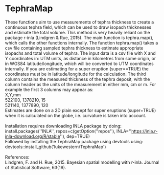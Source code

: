 # TephraMap
These functions aim to use measurements of tephra thickness to create a continuous tephra field, which can be used to draw isopach thicknesses and estimate the total volume. This method is very heavily reliant on the package r-inla (Lindgren & Rue, 2015).
The main function is tephra.map(), which calls the other functions internally. 
The function tephra.map() takes a csv file containing sampled tephra thickness to estimate appropriate isopachs and total volume of tephra. The input data is a csv file with X and Y coordinates in: UTM units, as distance in kilometres from some origin, or in WGS84 latitude/longitude, which will be converted to UTM coordinates internally. If you are estimating for a super eruption (super==TRUE) the coordinates must be in latitude/longitude for the calculation. The third column contains the measured thickness of the tephra deposit, with the column header as the units of the measurement in either mm, cm or m. For example the first 3 columns may appear as:  
 X,Y,mm <br/>
 522100, 1378210, 15 <br/>
 521140, 1377890, 120 <br/>
 Estimates are done on a 2D plain except for super eruptions (super=TRUE) when it is calculated on the globe, i.e. curvature is taken into account. <br/> 
 <br/>
 Installation requires downloading INLA package by doing: <br/>
 install.packages(''INLA'', repos=c(getOption(''repos''), INLA=''https://inla.r-inla-download.org/R/stable''), dep=TRUE) <br/>
 Followed by installing the TephraMap package using devtools using:<br/>
 devtools::install_github('lukewestern/TephraMap')<br/>
 <br/>
 References:<br/>
 Lindgren, F. and H. Rue, 2015. Bayesian spatial modelling with r-inla. Journal of Statistical Software, 63(19).